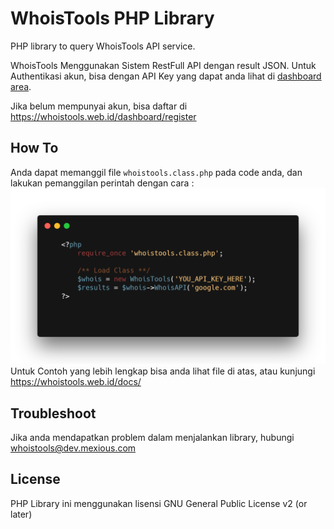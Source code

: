 # WhoisTools PHP Library
PHP library to query WhoisTools API service.

WhoisTools Menggunakan Sistem RestFull API dengan result JSON. Untuk Authentikasi akun, bisa dengan API Key yang dapat anda lihat di <a href='//whoistools.web.id/dashboard'>dashboard area</a>.

Jika belum mempunyai akun, bisa daftar di https://whoistools.web.id/dashboard/register

## How To
Anda dapat memanggil file <code>whoistools.class.php</code> pada code anda, dan lakukan pemanggilan perintah dengan cara :
![](example_code.png)
Untuk Contoh yang lebih lengkap bisa anda lihat file di atas, atau kunjungi https://whoistools.web.id/docs/

## Troubleshoot
Jika anda mendapatkan problem dalam menjalankan library, hubungi whoistools@dev.mexious.com

## License
PHP Library ini menggunakan lisensi GNU General Public License v2 (or later)

